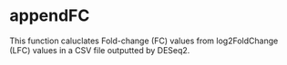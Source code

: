 # appendFC
This function caluclates Fold-change (FC) values from log2FoldChange (LFC) values in a CSV file outputted by DESeq2.
